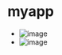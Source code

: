 # myapp
- ![image](https://github.com/user-attachments/assets/a445b43c-7dd1-477f-858e-71553af5a6b6)
- ![image](https://github.com/user-attachments/assets/af5d2866-a9be-4311-9225-f400d370051b)

